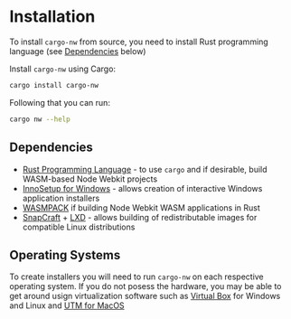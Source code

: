 # Installation

To install `cargo-nw` from source, you need to install Rust programming language (see [Dependencies](#dependencies) below)

Install `cargo-nw` using Cargo:
```bash
cargo install cargo-nw
```
Following that you can run:
```bash
cargo nw --help
```

## Dependencies
* [Rust Programming Language](https://www.rust-lang.org/tools/install) - to use `cargo` and if desirable, build WASM-based Node Webkit projects 
* [InnoSetup for Windows](https://jrsoftware.org/isdl.php) - allows creation of interactive Windows application installers
* [WASMPACK](https://rustwasm.github.io/wasm-pack/installer/) if building Node Webkit WASM applications in Rust
* [SnapCraft](https://snapcraft.io/install/snapcraft/ubuntu) + [LXD](https://linuxcontainers.org/lxd/getting-started-cli/) - allows building of redistributable images for compatible Linux distributions


## Operating Systems

To create installers you will need to run `cargo-nw` on each respective operating system. If you do not posess the hardware, you may be able to get around usign virtualization software such as [Virtual Box](https://www.virtualbox.org/) for Windows and Linux and [UTM for MacOS](https://mac.getutm.app/)